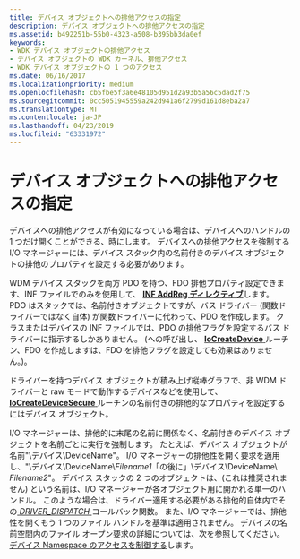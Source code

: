 ```yaml
---
title: デバイス オブジェクトへの排他アクセスの指定
description: デバイス オブジェクトへの排他アクセスの指定
ms.assetid: b492251b-55b0-4323-a508-b395bb3da0ef
keywords:
- WDK デバイス オブジェクトの排他アクセス
- デバイス オブジェクトの WDK カーネル、排他アクセス
- WDK デバイス オブジェクトの 1 つのアクセス
ms.date: 06/16/2017
ms.localizationpriority: medium
ms.openlocfilehash: cb5fbe5f3a6e48105d951d2a93b5a56c5dad2f75
ms.sourcegitcommit: 0cc5051945559a242d941a6f2799d161d8eba2a7
ms.translationtype: MT
ms.contentlocale: ja-JP
ms.lasthandoff: 04/23/2019
ms.locfileid: "63331972"
---
```

# <a name="specifying-exclusive-access-to-device-objects"></a>デバイス オブジェクトへの排他アクセスの指定





デバイスへの排他アクセスが有効になっている場合は、デバイスへのハンドルの 1 つだけ開くことができる、時にします。 デバイスへの排他アクセスを強制する I/O マネージャーには、デバイス スタック内の名前付きのデバイス オブジェクトの排他のプロパティを設定する必要があります。

WDM デバイス スタックを両方 PDO を持つ、FDO 排他プロパティ設定できます、INF ファイルでのみを使用して、 [ **INF AddReg ディレクティブ**](https://msdn.microsoft.com/library/windows/hardware/ff546320)します。 PDO はスタックでは、名前付きオブジェクトですが、バス ドライバー (関数ドライバーではなく自体) が関数ドライバーに代わって、PDO を作成します。 クラスまたはデバイスの INF ファイルでは、PDO の排他フラグを設定するバス ドライバーに指示するしかありません。 (への呼び出し、 [ **IoCreateDevice** ](https://msdn.microsoft.com/library/windows/hardware/ff548397)ルーチン、FDO を作成しますは、FDO を排他フラグを設定しても効果はありません。)。

ドライバーを持つデバイス オブジェクトが積み上げ縦棒グラフで、非 WDM ドライバーと raw モードで動作するデバイスなどを使用して、 [ **IoCreateDeviceSecure** ](https://msdn.microsoft.com/library/windows/hardware/ff548407)ルーチンの名前付きの排他的なプロパティを設定するにはデバイス オブジェクト。

I/O マネージャーは、排他的に末尾の名前に関係なく、名前付きのデバイス オブジェクトを名前ごとに実行を強制します。 たとえば、デバイス オブジェクトが名前"\\デバイス\\DeviceName"。 I/O マネージャーの排他性を開く要求を適用し、"\\デバイス\\DeviceName\\*Filename1*「の後に」\\デバイス\\DeviceName\\ *Filename2*"。 デバイス スタックの 2 つのオブジェクトは、(これは推奨されません) という名前は、I/O マネージャーが各オブジェクト用に開かれる単一のハンドル。 このような場合は、ドライバー適用する必要がある排他的自体内でその[ *DRIVER_DISPATCH* ](https://docs.microsoft.com/windows-hardware/drivers/ddi/content/wdm/nc-wdm-driver_dispatch)コールバック関数。 また、I/O マネージャーでは、排他性を開くもう 1 つのファイル ハンドルを基準は適用されません。 デバイスの名前空間内のファイル オープン要求の詳細については、次を参照してください。[デバイス Namespace のアクセスを制御する](controlling-device-namespace-access.md)します。

 

 




